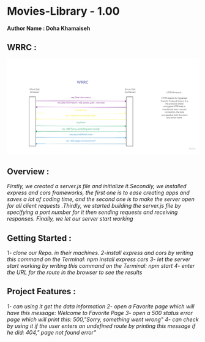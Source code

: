# Movies-Library - 1.00

**Author Name : Doha Khamaiseh**

## WRRC :
![This is an image](./WRRC.jpg)

## Overview :
  *Firstly, we created a server.js file and initialize it.Secondly, we installed express and cors frameworks, the first one is to ease creating apps and saves a lot of coding time, and the second one is to make the server open for all client requests .Thirdly, we started building the server.js file by specifying a port number for it then sending requests and receiving responses. Finally, we let our server start working*

## Getting Started :
*1- clone our Repo. in their machines. 2-install express and cors by writing this command on the Terminal: npm install express cors 3- let the server start working by writing  this command on the Terminal: npm start 4- enter the URL for the route in the browser to see the results*

## Project Features : 
*1- can using it get the data information 2- open a Favorite page which will have this message: Welcome to Favorite Page 3- open a 500 status error page which will print this:  500,"Sorry, something went wrong" 4- can check by using it if the user enters an undefined route by printing this message if he did:   404," page not found error"*